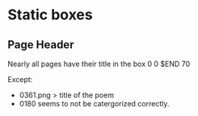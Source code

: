 # Static boxes

## Page Header

Nearly all pages have their title in the box 0 0 $END 70

Except:

- 0361.png > title of the poem
- 0180 seems to not be catergorized correctly.